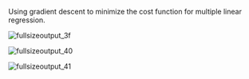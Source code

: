 Using gradient descent to minimize the cost function for multiple linear regression. 

![fullsizeoutput_3f](https://user-images.githubusercontent.com/22607215/39659164-89349fa0-4ff0-11e8-9584-bc0413c9f81e.jpeg)

![fullsizeoutput_40](https://user-images.githubusercontent.com/22607215/39659167-97543424-4ff0-11e8-8548-7e6bcece1bdb.jpeg)

![fullsizeoutput_41](https://user-images.githubusercontent.com/22607215/39659170-a0f34a7e-4ff0-11e8-892b-606c4a45fbbf.jpeg)

